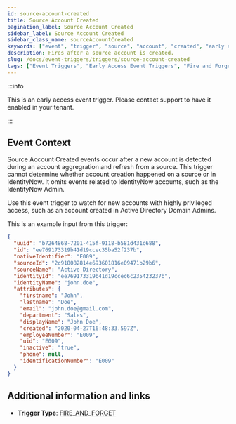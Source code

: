 ```yaml
---
id: source-account-created
title: Source Account Created
pagination_label: Source Account Created
sidebar_label: Source Account Created
sidebar_class_name: sourceAccountCreated
keywords: ["event", "trigger", "source", "account", "created", "early access"]
description: Fires after a source account is created.
slug: /docs/event-triggers/triggers/source-account-created
tags: ["Event Triggers", "Early Access Event Triggers", "Fire and Forget"]
---
```


:::info

This is an early access event trigger. Please contact support to have it enabled
in your tenant.

:::

## Event Context

Source Account Created events occur after a new account is detected during an
account aggregration and refresh from a source. This trigger cannot determine
whether account creation happened on a source or in IdentityNow. It omits events
related to IdentityNow accounts, such as the IdentityNow Admin.

Use this event trigger to watch for new accounts with highly privileged access,
such as an account created in Active Directory Domain Admins.

This is an example input from this trigger:

```json
{
  "uuid": "b7264868-7201-415f-9118-b581d431c688",
  "id": "ee769173319b41d19ccec35ba52f237b",
  "nativeIdentifier": "E009",
  "sourceId": "2c918082814e693601816e09471b29b6",
  "sourceName": "Active Directory",
  "identityId": "ee769173319b41d19ccec6c235423237b",
  "identityName": "john.doe",
  "attributes": {
    "firstname": "John",
    "lastname": "Doe",
    "email": "john.doe@gmail.com",
    "department": "Sales",
    "displayName": "John Doe",
    "created": "2020-04-27T16:48:33.597Z",
    "employeeNumber": "E009",
    "uid": "E009",
    "inactive": "true",
    "phone": null,
    "identificationNumber": "E009"
  }
}
```

## Additional information and links

- **Trigger Type**: [FIRE_AND_FORGET](../trigger-types.md#fire-and-forget)
<!-- [Input schema](https://developer.sailpoint.com/apis/beta/#section/Source-Account-Created-Event-Trigger-Input) -->
